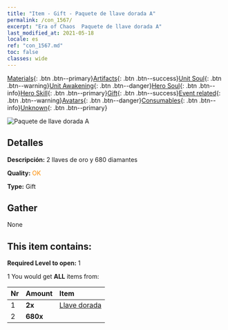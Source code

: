 ```yaml
---
title: "Item - Gift - Paquete de llave dorada A"
permalink: /con_1567/
excerpt: "Era of Chaos  Paquete de llave dorada A"
last_modified_at: 2021-05-18
locale: es
ref: "con_1567.md"
toc: false
classes: wide
---
```

 [Materials](/ItemsES/){: .btn .btn--primary}[Artifacts](/ItemsES/Artifacts/){: .btn .btn--success}[Unit Soul](/ItemsES/UnitSoul/){: .btn .btn--warning}[Unit Awakening](/ItemsES/UnitAwakening/){: .btn .btn--danger}[Hero Soul](/ItemsES/HeroSoul/){: .btn .btn--info}[Hero Skill](/ItemsES/HeroSkill/){: .btn .btn--primary}[Gift](/ItemsES/Gift/){: .btn .btn--success}[Event related](/ItemsES/Events/){: .btn .btn--warning}[Avatars](/ItemsES/Avatars/){: .btn .btn--danger}[Consumables](/ItemsES/Consumables/){: .btn .btn--info}[Unknown](/ItemsES/Unknown/){: .btn .btn--primary}

 ![Paquete de llave dorada A](/images/t/i_907183.png)

## Detalles
 **Descripción:** 2 llaves de oro y 680 diamantes

 **Quality:** <span style="color: #FF8C00">OK</span>

 **Type:** Gift

## Gather

  None

## This item contains:

 **Required Level to open:** 1

 1 You would get **ALL** items  from:

  | Nr | Amount |     Item    |
  |:---|:-------|:------------|
  | 1 |  **2x** | [Llave dorada](/ItemsES/con_783/) |  | 
  | 2 |  **680x** | <i class="fas fa-gem"/> |  | 

